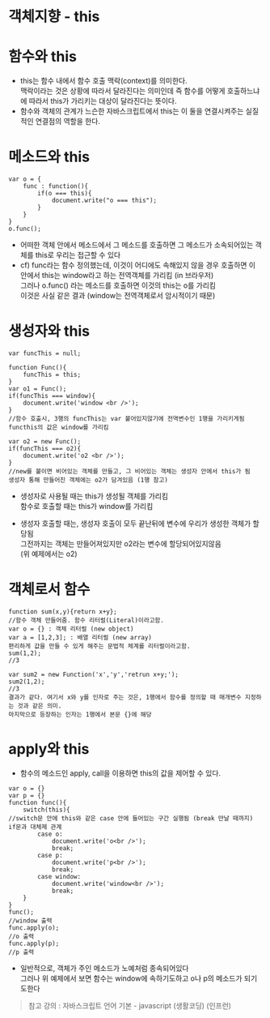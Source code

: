 객체지향 - this
================

# 함수와 this

* this는 함수 내에서 함수 호출 맥락(context)를 의미한다.   
맥락이라는 것은 상황에 따라서 달라진다는 의미인데 즉 함수를 어떻게 호출하느냐에 따라서 this가 가리키는 대상이 달라진다는 뜻이다.
* 함수와 객체의 관계가 느슨한 자바스크립트에서 this는 이 둘을 연결시켜주는 실질적인 연결점의 역할을 한다.

# 메소드와 this
```
var o = {
    func : function(){
        if(o === this){
            document.write("o === this");
        }
    }
}
o.func();  
```
* 어떠한 객체 안에서 메소드에서 그 메소드를 호출하면 그 메소드가 소속되어있는 객체를 this로 우리는 접근할 수 있다
* cf) func라는 함수 정의했는데, 이것이 어디에도 속해있지 않을 경우 호출하면 이 안에서 this는 window라고 하는 전역객체를 가리킴 (in 브라우저)   
그러나 o.func() 라는 메소드를 호출하면 이것의 this는 o를 가리킴   
이것은 사실 같은 결과 (window는 전역객체로서 암시적이기 때문)   

# 생성자와 this
```
var funcThis = null; 
 
function Func(){
    funcThis = this;
}
var o1 = Func();
if(funcThis === window){
    document.write('window <br />');
}
//함수 호출시, 3행의 funcThis는 var 붙어있지않기에 전역변수인 1행을 가리키게됨
functhis의 값은 window를 가리킴
 
var o2 = new Func();
if(funcThis === o2){
    document.write('o2 <br />');
}
//new를 붙이면 비어있는 객체를 만들고, 그 비어있는 객체는 생성자 안에서 this가 됨
생성자 통해 만들어진 객체에는 o2가 담겨있음 (1행 참고)
```

* 생성자로 사용될 때는 this가 생성될 객체를 가리킴   
함수로 호출할 때는 this가 window를 가리킴

* 생성자 호출할 때는, 생성자 호출이 모두 끝난뒤에 변수에 우리가 생성한 객체가 할당됨   
그전까지는 객체는 만들어져있지만 o2라는 변수에 할당되어있지않음   
(위 예제에서는 o2)

# 객체로서 함수
```
function sum(x,y){return x+y};
//함수 객체 만들어줌. 함수 리터럴(Literal)이라고함.
var o = {} : 객체 리터럴 (new object)
var a = [1,2,3]; : 배열 리터럴 (new array)
편리하게 값을 만들 수 있게 해주는 문법적 체계를 리터럴이라고함.
sum(1,2);
//3

var sum2 = new Function('x','y','retrun x+y;');
sum2(1,2);
//3
결과가 같다. 여기서 x와 y를 인자로 주는 것은, 1행에서 함수를 정의할 때 매개변수 지정하는 것과 같은 의미. 
마지막으로 등장하는 인자는 1행에서 본문 {}에 해당
```

# apply와 this
* 함수의 메소드인 apply, call을 이용하면 this의 값을 제어할 수 있다. 
```
var o = {}
var p = {}
function func(){
    switch(this){
//switch문 안에 this와 같은 case 안에 들어있는 구간 실행됨 (break 만날 때까지)
if문과 대체제 관계
        case o:
            document.write('o<br />');
            break;
        case p:
            document.write('p<br />');
            break;
        case window:
            document.write('window<br />');
            break;          
    }
}
func();
//window 출력
func.apply(o);
//o 출력
func.apply(p);
//p 출력
```

* 일반적으로, 객체가 주인 메소드가 노예처럼 종속되어있다   
그러나 위 예제에서 보면 함수는 window에 속하기도하고 o나 p의 메소드가 되기도한다

> 참고 강의 : 자바스크립트 언어 기본 - javascript (생활코딩) (인프런)
